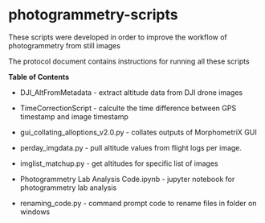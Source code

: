 # photogrammetry-scripts
These scripts were developed in order to improve the workflow of photogrammetry from still images

The protocol document contains instructions for running all these scripts

**Table of Contents**
* DJI_AltFromMetadata - extract altitude data from DJI drone images
* TimeCorrectionScript - calculte the time difference between GPS timestamp and image timestamp
* gui_collating_alloptions_v2.0.py - collates outputs of MorphometriX GUI
* perday_imgdata.py - pull altitude values from flight logs per image.
* imglist_matchup.py - get altitudes for specific list of images

* Photogrammetry Lab Analysis Code.ipynb - jupyter notebook for photogrammetry lab analysis

* renaming_code.py - command prompt code to rename files in folder on windows
